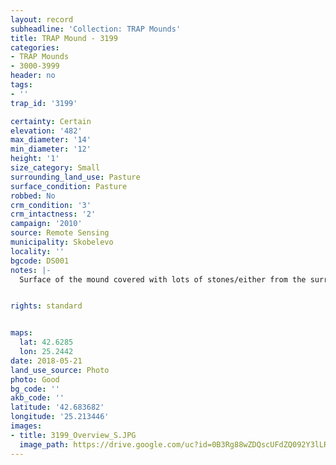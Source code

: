 ```yaml
---
layout: record
subheadline: 'Collection: TRAP Mounds'
title: TRAP Mound - 3199
categories:
- TRAP Mounds
- 3000-3999
header: no
tags:
- ''
trap_id: '3199'

certainty: Certain
elevation: '482'
max_diameter: '14'
min_diameter: '12'
height: '1'
size_category: Small
surrounding_land_use: Pasture
surface_condition: Pasture
robbed: No
crm_condition: '3'
crm_intactness: '2'
campaign: '2010'
source: Remote Sensing
municipality: Skobelevo
locality: ''
bgcode: DS001
notes: |-
  Surface of the mound covered with lots of stones/either from the surrounding pasture or from the mound.


rights: standard


maps:
  lat: 42.6285
  lon: 25.2442
date: 2018-05-21
land_use_source: Photo
photo: Good
bg_code: ''
akb_code: ''
latitude: '42.683682'
longitude: '25.213446'
images:
- title: 3199_Overview_S.JPG
  image_path: https://drive.google.com/uc?id=0B3Rg88wZDQscUFdZQ092Y3lLREE
---
```

